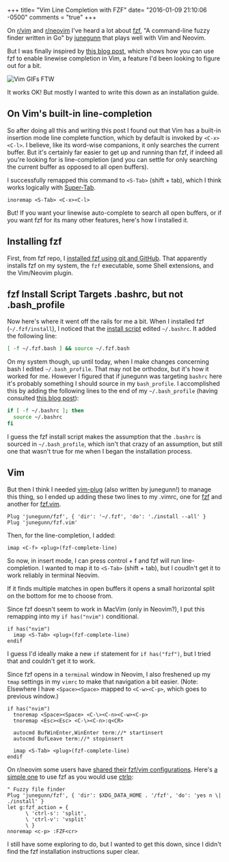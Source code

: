 +++
title= "Vim Line Completion with FZF"
date= "2016-01-09 21:10:06 -0500"
comments = "true"
+++

On [r/vim](http://reddit.com/r/vim) and [r/neovim](https://www.reddit.com/r/neovim) I've heard a lot about [fzf](https://github.com/junegunn/fzf), "A command-line fuzzy finder written in Go" by [junegunn](https://github.com/junegunn) that plays well with Vim and Neovim. 

But I was finally inspired by [this blog post](http://tilvim.com/2016/01/06/fzf.html), which shows how you can use fzf to enable linewise completion in Vim, a feature I'd been looking to figure out for a bit.

<!-- more -->

![Vim GIFs FTW](http://tilvim.com/img/fzflinewise.gif)

It works OK! But mostly I wanted to write this down as an installation guide.

## On Vim's built-in line-completion

So after doing all this and writing this post I found out that Vim has a built-in insertion mode line complete function, which by default is invoked by `<C-x><C-l>`. I believe, like its word-wise companions, it only searches the current buffer. But it's certainly far easier to get up and running than fzf, if indeed all you're looking for is line-completion (and you can settle for only searching the current buffer as opposed to all open buffers).

I successfully remapped this command to `<S-Tab>` (shift + tab), which I think works logically with [Super-Tab](https://github.com/ervandew/supertab). 

```
inoremap <S-Tab> <C-x><C-l>
```

But! If you want your linewise auto-complete to search all open buffers, or if you want fzf for its many other features, here's how I installed it. 

## Installing fzf

First, from fzf repo, I [installed fzf using git and GitHub](https://github.com/junegunn/fzf#using-git-recommended). That apparently installs fzf on my system, the `fzf` executable, some Shell extensions, and the Vim/Neovim plugin. 

## fzf Install Script Targets .bashrc, but not .bash_profile

Now here's where it went off the rails for me a bit. When I installed fzf (`~/.fzf/install`), I noticed that the [install script](https://github.com/junegunn/fzf/blob/master/install) edited `~/.bashrc`. It added the following line:

```bash
[ -f ~/.fzf.bash ] && source ~/.fzf.bash
```
On my system though, up until today, when I make changes concerning bash I edited `~/.bash_profile`. That may not be orthodox, but it's how it worked for me. However I figured that if junegunn was targeting `bashrc` here it's probably something I should source in my `bash_profile`. I accomplished this by adding the following lines to the end of my `~/.bash_profile` (having consulted [this blog post](http://www.joshstaiger.org/archives/2005/07/bash_profile_vs.html)):

```bash
if [ -f ~/.bashrc ]; then
  source ~/.bashrc
fi
```

I guess the fzf install script makes the assumption that the `.bashrc` is sourced in `~/.bash_profile`, which isn't that crazy of an assumption, but still one that wasn't true for me when I began the installation process.

## Vim

But then I think I needed [vim-plug](https://github.com/junegunn/vim-plug) (also written by junegunn!) to manage this thing, so I ended up adding these two lines to my .vimrc, one for [fzf](https://github.com/junegunn/fzf) and another for [fzf.vim](https://github.com/junegunn/fzf.vim).

```
Plug 'junegunn/fzf', { 'dir': '~/.fzf', 'do': './install --all' }
Plug 'junegunn/fzf.vim'
```


Then, for the line-completion, I added: 

```
imap <C-f> <plug>(fzf-complete-line)
```

So now, in insert mode, I can press control + f and fzf will run line-completion. I wanted to map it to `<S-Tab>` (shift + tab), but I coudln't get it to work reliably in terminal Neovim. 

If it finds multiple matches in open buffers it opens a small horizontal split on the bottom for me to choose from. 

Since fzf doesn't seem to work in MacVim (only in Neovim?), I put this remapping into my `if has("nvim")` conditional. 

```
if has("nvim")
  imap <S-Tab> <plug>(fzf-complete-line)
endif
```

I guess I'd ideally make a new `if` statement for `if has("fzf")`, but I tried that and couldn't get it to work. 

Since fzf opens in a `terminal` window in Neovim, I also freshened up my `tmap` settings in my `vimrc` to make that navigation a bit easier. (Note: Elsewhere I have `<Space><Space>` mapped to `<C-w><C-p>`, which goes to previous window.)

```
if has("nvim")
  tnoremap <Space><Space> <C-\><C-n><C-w><C-p>
  tnoremap <Esc><Esc> <C-\><C-n>:q<CR>

  autocmd BufWinEnter,WinEnter term://* startinsert
  autocmd BufLeave term://* stopinsert
 
  imap <S-Tab> <plug>(fzf-complete-line)
endif
```

On r/neovim some users have [shared their fzf/vim configurations](https://www.reddit.com/r/neovim/comments/3oeko4/post_your_fzfvim_configurations/). Here's [a simple one](https://github.com/euclio/vimrc/blob/master/plugins.vim#L207) to use fzf as you would use [ctrlp](http://github.com/ctrlpvim/ctrlp.vim): 

```
" Fuzzy file finder
Plug 'junegunn/fzf', { 'dir': $XDG_DATA_HOME . '/fzf', 'do': 'yes n \| ./install' }
let g:fzf_action = {
      \ 'ctrl-s': 'split',
      \ 'ctrl-v': 'vsplit'
      \ }
nnoremap <c-p> :FZF<cr>
```

I still have some exploring to do, but I wanted to get this down, since I didn't find the fzf installation instructions super clear.
